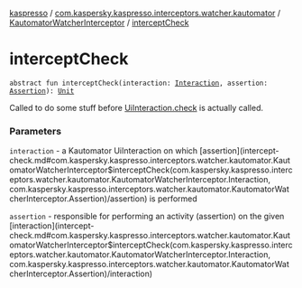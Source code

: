 [kaspresso](../../index.md) / [com.kaspersky.kaspresso.interceptors.watcher.kautomator](../index.md) / [KautomatorWatcherInterceptor](index.md) / [interceptCheck](./intercept-check.md)

# interceptCheck

`abstract fun interceptCheck(interaction: `[`Interaction`](index.md#Interaction)`, assertion: `[`Assertion`](index.md#Assertion)`): `[`Unit`](https://kotlinlang.org/api/latest/jvm/stdlib/kotlin/-unit/index.html)

Called to do some stuff before [UiInteraction.check](#) is actually called.

### Parameters

`interaction` - a Kautomator UiInteraction on which [assertion](intercept-check.md#com.kaspersky.kaspresso.interceptors.watcher.kautomator.KautomatorWatcherInterceptor$interceptCheck(com.kaspersky.kaspresso.interceptors.watcher.kautomator.KautomatorWatcherInterceptor.Interaction, com.kaspersky.kaspresso.interceptors.watcher.kautomator.KautomatorWatcherInterceptor.Assertion)/assertion) is performed

`assertion` - responsible for performing an activity (assertion) on the given [interaction](intercept-check.md#com.kaspersky.kaspresso.interceptors.watcher.kautomator.KautomatorWatcherInterceptor$interceptCheck(com.kaspersky.kaspresso.interceptors.watcher.kautomator.KautomatorWatcherInterceptor.Interaction, com.kaspersky.kaspresso.interceptors.watcher.kautomator.KautomatorWatcherInterceptor.Assertion)/interaction)